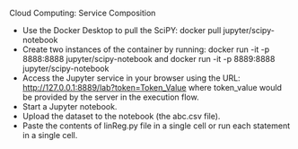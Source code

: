 Cloud Computing: Service Composition

* Use the Docker Desktop to pull the SciPY: docker pull jupyter/scipy-notebook
* Create two instances of the container by running:
docker run -it -p 8888:8888 jupyter/scipy-notebook
and
docker run -it -p 8889:8888 jupyter/scipy-notebook
* Access the Jupyter service in your browser using the URL:
http://127.0.0.1:8889/lab?token=Token_Value
where token_value would be provided by the server in the execution flow.
* Start a Jupyter notebook.
* Upload the dataset to the notebook (the abc.csv file).
* Paste the contents of linReg.py file in a single cell or run each statement in a
single cell.
